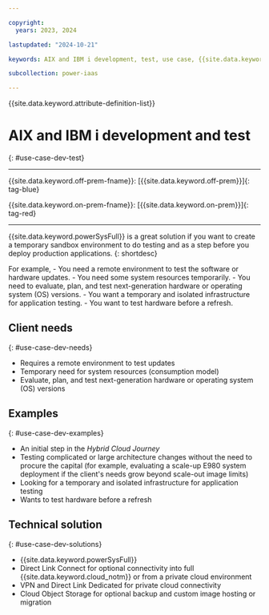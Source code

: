 ```yaml
---

copyright:
  years: 2023, 2024

lastupdated: "2024-10-21"

keywords: AIX and IBM i development, test, use case, {{site.data.keyword.powerSys_notm}} as a service, private cloud, terminology, video, how-to

subcollection: power-iaas

---
```


{{site.data.keyword.attribute-definition-list}}

# AIX and IBM i development and test
{: #use-case-dev-test}

---



{{site.data.keyword.off-prem-fname}}: [{{site.data.keyword.off-prem}}]{: tag-blue}


{{site.data.keyword.on-prem-fname}}: [{{site.data.keyword.on-prem}}]{: tag-red}


---

{{site.data.keyword.powerSysFull}} is a great solution if you want to create a temporary sandbox environment to do testing and as a step before you deploy production applications.
{: shortdesc}

For example,
    - You need a remote environment to test the software or hardware updates.
    - You need some system resources temporarily.
    - You need to evaluate, plan, and test next-generation hardware or operating system (OS) versions.
    - You want a temporary and isolated infrastructure for application testing.
    - You want to test hardware before a refresh.


## Client needs
{: #use-case-dev-needs}

- Requires a remote environment to test updates
- Temporary need for system resources (consumption model)
- Evaluate, plan, and test next-generation hardware or operating system (OS) versions

## Examples
{: #use-case-dev-examples}

- An initial step in the *Hybrid Cloud Journey*
- Testing complicated or large architecture changes without the need to procure the capital (for example, evaluating a scale-up E980 system deployment if the client's needs grow beyond scale-out image limits)
- Looking for a temporary and isolated infrastructure for application testing
- Wants to test hardware before a refresh

## Technical solution
{: #use-case-dev-solutions}

- {{site.data.keyword.powerSysFull}}
- Direct Link Connect for optional connectivity into full {{site.data.keyword.cloud_notm}} or from a private cloud environment
- VPN and Direct Link Dedicated for private cloud connectivity
- Cloud Object Storage for optional backup and custom image hosting or migration
